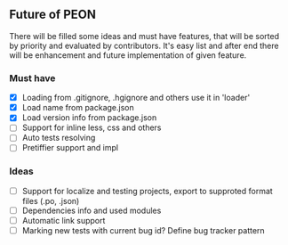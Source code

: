 ## Future of PEON

There will be filled some ideas and must have features, that will be sorted by priority and evaluated by contributors. It's easy list and 
after end there will be enhancement and future implementation of given feature.

### Must have

 - [x] Loading from .gitignore, .hgignore and others use it in 'loader'
 - [x] Load name from package.json
 - [x] Load version info from package.json
 - [ ] Support for inline less, css and others
 - [ ] Auto tests resolving
 - [ ] Pretiffier support and impl

### Ideas

 - [ ] Support for localize and testing projects, export to supproted format files (.po, .json)
 - [ ] Dependencies info and used modules
 - [ ] Automatic link support 
 - [ ] Marking new tests with current bug id? Define bug tracker pattern
